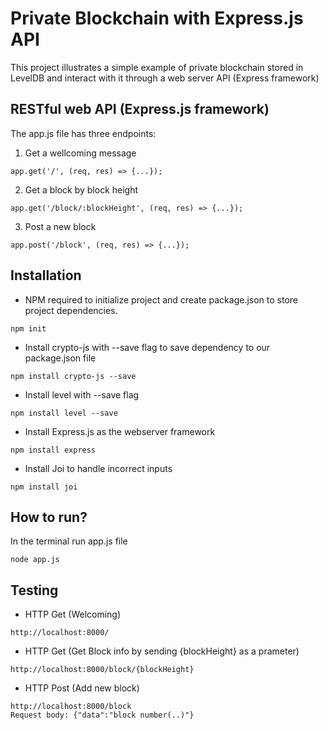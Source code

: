 # Private Blockchain with Express.js API

This project illustrates a simple example of private blockchain stored in LevelDB and interact with it through a web server API (Express framework)

## RESTful web API (Express.js framework)

The app.js file has three endpoints:

1) Get a wellcoming message
```
app.get('/', (req, res) => {...});
```

2) Get a block by block height
```
app.get('/block/:blockHeight', (req, res) => {...});
```

3) Post a new block
```
app.post('/block', (req, res) => {...});
```

## Installation

- NPM required to initialize project and create package.json to store project dependencies.
```
npm init
```
- Install crypto-js with --save flag to save dependency to our package.json file
```
npm install crypto-js --save
```
- Install level with --save flag
```
npm install level --save
```
- Install Express.js as the webserver framework
```
npm install express
```
- Install Joi to handle incorrect inputs
```
npm install joi
```

## How to run?
In the terminal run app.js file
```
node app.js
```

## Testing

- HTTP Get (Welcoming)
```
http://localhost:8000/
```
- HTTP Get (Get Block info by sending {blockHeight} as a prameter)
```
http://localhost:8000/block/{blockHeight}
```

- HTTP Post (Add new block)
```
http://localhost:8000/block
Request body: {"data":"block number(..)"}
```
